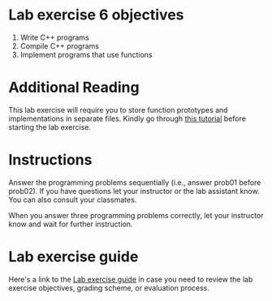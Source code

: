 # Lab exercise 6 objectives
1. Write C++ programs
2. Compile C++ programs
3. Implement programs that use functions

# Additional Reading
This lab exercise will require you to store function prototypes and implementations in separate files. Kindly go through [this tutorial](https://github.com/ILXL-guides/function-file-organization) before starting the lab exercise.

# Instructions
Answer the programming problems sequentially (i.e., answer prob01 before prob02). If you have questions let your instructor or the lab assistant know. You can also consult your classmates.

When you answer three programming problems correctly, let your instructor know and wait for further instruction.

# Lab exercise guide
Here's a link to the [Lab exercise guide](https://docs.google.com/document/d/1wW2CiR1JMfUDNYmdcrEGZGAkZDj2sDrE8qpoliAeB_o/edit?usp=sharing) in case you need to review the lab exercise objectives, grading scheme, or evaluation process.
